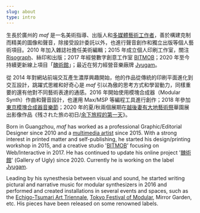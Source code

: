 ```yaml
---
slug: about
type: intro
---
```


生長於廣州的 _maf_ 是一名美術指導、出版人和[多媒體藝術工作者](https://mafmadmaf.com/)，善於構建克制而精美的圖像和聲音，除接受設計委託以外，也進行聲音創作和獨立出版等個人藝術項目。2010 年加入雜誌社擔任美術編輯；2015 年成立個人印刷工作室，關注 [Risograph](https://maf-works.com/work/birdypress-vi)、絲印和出版；2017 年經營數字創意工作室 [BITMOB](https://www.bitmob.cc/)；2020 年至今持續更新線上項目「[醜術館](https://mud9.com/)」；最近在努力經營音樂廠牌 [Jyugam](https://jyugam.bandcamp.com/)。

從 2014 年對網站前端交互產生濃厚興趣開始，他的作品從傳統的印刷平面進化到交互設計，跳躍式思維和好奇心是 _maf_ 引以為傲的思考方式和學習動力，同樣重要的還有他對不同藝術表達的通感。2016 年開始使用模塊合成器（Modular Synth）作曲和聲音設計，也運用 Max/MSP 等編程工具進行創作；2018 年參加[東京模塊合成器音樂節](https://tfom.info/tfom-2018)；2020 年的夏/秋兩個展期在[越後妻有大地藝術祭](https://www.echigo-tsumari.jp/en/event/20201010_1031/)華園展出影像作品《残された旅の初日/[余下旅程的第一天](https://www.bilibili.com/video/BV16C4y1b7EH/)》。

<!-- 2020 年 12 月開設先鋒音樂廠牌 [Jyugam](https://jyugam.bandcamp.com/) 。 -->

<!-- 繼續埋頭，並樂此不疲。 -->

<!-- <a href="mailto:fredmamono@gmail.com">fredmamono@gmail.com</a>&nbsp;&nbsp;↓&nbsp;&nbsp;<a href="https://bitmobcc.oss-cn-shenzhen.aliyuncs.com/maf/download/CV_and_Portfolio_of_maf_CN_EN.zip">download.cv</a> -->

<!-- lang -->

Born in Guangzhou, _maf_ has worked as a professional Graphic/Editorial Designer since 2010 and a [multimedia artist](https://mafmadmaf.com/) since 2015. With a strong interest in printed matter and self-publishing, he started his design/printing workshop in 2015, and a creative studio '[BITMOB](https://www.bitmob.cc/)' focusing on Web/Interactive in 2017. He has continued to update his online project '[醜術館](https://mud9.com/)' (Gallery of Ugly) since 2020. Currently he is working on the label [Jyugam](https://jyugam.bandcamp.com/).

Leading by his synesthesia between visual and sound, he started writing pictural and narrative music for modular synthesizers in 2016 and performed and created installations in several events and spaces, such as the [Echigo-Tsumari Art Triennale](https://www.echigo-tsumari.jp/en/event/20201010_1031/), [Tokyo Festival of Modular](https://tfom.info/tfom-2018), Mirror Garden, etc. His pieces have been released on some renowned labels.

<!-- He is currently working on an indie label [Jyugam](https://jyugam.bandcamp.com/). -->
<!-- Keep working and always enjoy it.
<a href="mailto:fredmamono@gmail.com">fredmamono@gmail.com</a>&nbsp;&nbsp;·&nbsp;&nbsp;<a href="https://bitmobcc.oss-cn-shenzhen.aliyuncs.com/maf/download/CV_and_Portfolio_of_maf_CN_EN.zip">download.cv</a> -->
